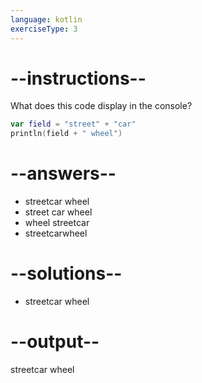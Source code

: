 ```yaml
---
language: kotlin
exerciseType: 3
---
```


# --instructions--

What does this code display in the console?
```kotlin
var field = "street" + "car"
println(field + " wheel")
```

# --answers--

- streetcar wheel
- street car wheel
- wheel streetcar
- streetcarwheel

# --solutions--

- streetcar wheel
# --output--

streetcar wheel
